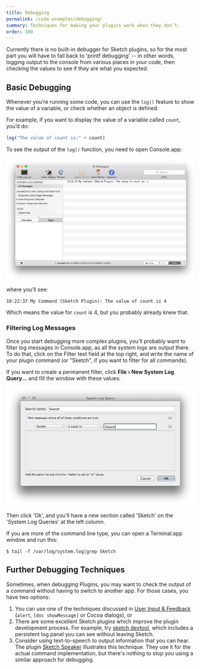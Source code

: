 ```yaml
---
title: Debugging
permalink: /code-examples/debugging/
summary: Techniques for making your plugins work when they don’t.
order: 300
---
```


Currently there is no built-in debugger for Sketch plugins, so for the most part you will have to fall back to 'printf debugging' -- in other words, logging output to the console from various places in your code, then checking the values to see if they are what you expected.

## Basic Debugging

Whenever you’re running some code, you can use the `log()` feature to show the value of a variable, or check whether an object is defined.

For example, if you want to display the value of a variable called `count`, you’d do:

```JavaScript
log("The value of count is:" + count)
```

To see the output of the `log()` function, you need to open Console.app:

![](/images/developer/console.png)

where you’ll see:

```
10:22:37 My Command (Sketch Plugin): The value of count is 4
```

Which means the value for `count` is 4, but you probably already knew that.

### Filtering Log Messages

Once you start debugging more complex plugins, you’ll probably want to filter log messages in Console.app, as all the system logs are output there. To do that, click on the Filter text field at the top right, and write the name of your plugin command (or "Sketch", if you want to filter for all commands).

If you want to create a permanent filter, click **File › New System Log Query…** and fill the window with these values:

![](/images/developer/console-query.png)

Then click 'Ok', and you’ll have a new section called 'Sketch' on the 'System Log Queries' at the left column.

If you are more of the command line type, you can open a Terminal.app window and run this:

```
$ tail -f /var/log/system.log|grep Sketch
```

## Further Debugging Techniques

Sometimes, when debugging Plugins, you may want to check the output of a command without having to switch to another app. For those cases, you have two options:

1. You can use one of the techniques discussed in [User Input & Feedback](/code-examples/user-interaction/) (`alert`, `[doc showMessage]` or Cocoa dialogs), or
2. There are some excellent Sketch plugins which improve the plugin development process. For example, try [sketch devtool](https://github.com/turbobabr/sketch-devtools), which includes a persistent log panel you can see without leaving Sketch.
3. Consider using text-to-speech to output information that you can hear. The plugin [Sketch Speaker](https://github.com/marcosvidal/sketch-speaker ) illustrates this technique. They use it for the actual command implementation, but there's nothing to stop you using a similar approach for debugging.
